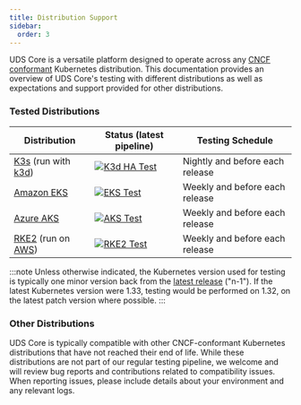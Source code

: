 ```yaml
---
title: Distribution Support
sidebar:
  order: 3
---
```


UDS Core is a versatile platform designed to operate across any [CNCF conformant](https://www.cncf.io/training/certification/software-conformance/) Kubernetes distribution. This documentation provides an overview of UDS Core's testing with different distributions as well as expectations and support provided for other distributions.

### Tested Distributions

| Distribution | Status (latest pipeline) | Testing Schedule |
|-------------|--------------|---------------------------------------------------------------------------------------------------------|
| [K3s](https://k3s.io/) (run with [k3d](https://k3d.io/stable/)) | [![K3d HA Test](https://github.com/defenseunicorns/uds-core/actions/workflows/test-k3d-ha.yaml/badge.svg?branch=main&event=schedule)](https://github.com/defenseunicorns/uds-core/actions/workflows/upgrade-ha.yaml?query=event%3Aschedule+branch%3Amain) | Nightly and before each release |
| [Amazon EKS](https://aws.amazon.com/eks/) | [![EKS Test](https://github.com/defenseunicorns/uds-core/actions/workflows/test-eks.yaml/badge.svg?branch=main&event=schedule)](https://github.com/defenseunicorns/uds-core/actions/workflows/test-eks.yaml?query=event%3Aschedule+branch%3Amain) | Weekly and before each release |
| [Azure AKS](https://azure.microsoft.com/en-us/products/kubernetes-service) | [![AKS Test](https://github.com/defenseunicorns/uds-core/actions/workflows/test-aks.yaml/badge.svg?branch=main&event=schedule)](https://github.com/defenseunicorns/uds-core/actions/workflows/test-aks.yaml?query=event%3Aschedule+branch%3Amain) | Weekly and before each release |
| [RKE2](https://github.com/rancher/rke2) (run on [AWS](https://aws.amazon.com/)) | [![RKE2 Test](https://github.com/defenseunicorns/uds-core/actions/workflows/test-rke2.yaml/badge.svg?branch=main&event=schedule)](https://github.com/defenseunicorns/uds-core/actions/workflows/test-rke2.yaml?query=event%3Aschedule+branch%3Amain) | Weekly and before each release |

:::note
Unless otherwise indicated, the Kubernetes version used for testing is typically one minor version back from the [latest release](https://kubernetes.io/releases/) ("n-1"). If the latest Kubernetes version were 1.33, testing would be performed on 1.32, on the latest patch version where possible.
:::

### Other Distributions

UDS Core is typically compatible with other CNCF-conformant Kubernetes distributions that have not reached their end of life. While these distributions are not part of our regular testing pipeline, we welcome and will review bug reports and contributions related to compatibility issues. When reporting issues, please include details about your environment and any relevant logs.
